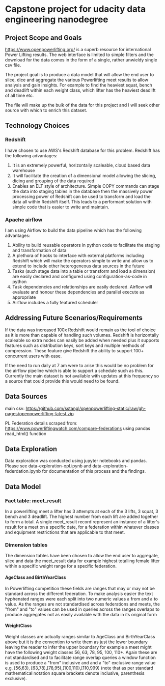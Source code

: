 # Capstone project for udacity data engineering nanodegree

## Project Scope and Goals
https://www.openpowerlifting.org/ is a superb resource for international Power Lifting results. The web interface is limited to simple filters and the download for the data comes in the form of a single, rather unwieldy single csv file.

The project goal is to produce a data model that will allow the end user to slice, dice and aggregate the various Powerlifting meet results to allow analysis and gain insights. For example to find the heaviest squat, bench and deadlift within each weight class, which lifter has the heaviest deadlift of all time etc.

The file will make up the bulk of the data for this project and I will seek other source with which to enrich this dataset.

## Technology Choices

### Redshift
I have chosen to use AWS's Redshift database for this problem. Redshift has the following advantages:

1. It is an extremely powerful, horizontally scaleable, cloud based data warehouse
2. It will facilitate the creation of a dimensional model allowing the slicing, dicing and grouping of the data required
3. Enables an ELT style of architecture. Simple COPY commands can stage the data into staging tables in the database then the massively power processing power of Redshift can be used to transform and load the data all within Redshift itself. This leads to a performant solution with simple code that is easier to write and maintain.

### Apache airflow
I am using Airflow to build the data pipeline which has the following advantages:
1. Ability to build reusable operators in python code to facilitate the staging and transformation of data
2. A plethora of hooks to interface with external platforms including Redshift which will make the operators simple to write and allow us to extend to include other heterogeneous data sources in the future
3. Tasks (such stage data into a table or transform and load a dimension) are easily declared and configured using configuration-as-code in python
4. Task dependencies and relationships are easily declared. Airflow will evaluate and honour these dependencies and parallel execute as appropriate
5. Airflow includes a fully featured scheduler

## Addressing Future Scenarios/Requirements

If the data was increased 100x Redshift would remain as the tool of choice as it is more than capable of handling such volumes. Redshift is horizontally scaleable so extra nodes can easily be added when needed plus it supports features such as distribution keys, sort keys and multiple methods of compression. These feature give Redshift the ability to support 100+ concurrent users with ease.

If the need to run daily at 7 am were to arise this would be no problem for the airflow pipeline which is able to support a schedule such as this. Currently the main dataset is not available  with updates at this frequency so a source that could provide this would need to be found.

## Data Sources

main csv: https://github.com/sstangl/openpowerlifting-static/raw/gh-pages/openpowerlifting-latest.zip

PL Federation details scraped from: https://www.powerliftingwatch.com/compare-federations using pandas read_html() function

## Data Exploration

Data exploration was conducted using jupyter notebooks and pandas. Please see data-exploration-opl.ipynb and data-exploration-federdation.ipynb for documentation of this process and the findings.

## Data Model

### Fact table: meet_result
In a powerlifting meet a lifter has 3 attempts at each of the 3 lifts, 3 squat, 3 bench and 3 deadlift. The highest number from each lift are added together to form a total. A single meet_result record represent an instance of a lifter's result for a meet on a specific date, for a federation within whatever classes and equipment restrictions that are applicable to that meet.

### Dimension tables
The dimension tables have been chosen to allow the end user to aggregate, slice and data the meet_result data for example highest totalling female lifter within a specific weight range for a specific federation.

#### AgeClass and BirthYearClass
In Powerlifting competition these fields are ranges that may or may not be standard across the different federation. To make analysis easier the text hyphenated ranges were each split into two numeric values a from and a to value. As the ranges are not standardised across federations and meets, the "from" and "to" values can be used in queries across the ranges overlaps to produce aggregates not as easily available with the data in its original form

#### WeightClass
Weight classes are actually ranges similar to AgeClass and BirthYearClass above but it is the convention to write them as just the lower boundary leaving the reader to infer the upper boundary for example a meet might have the following weight classes 56, 63, 78, 95, 100, 110+. Again these are not standardised and to facilitate range overlap queries a window function is used to produce a "from" inclusive and and a "to" exclusive range value e.g. [56,63), [63,78),[78,95),[100,110),[110,999) (note that as per standard mathematical notation square brackets denote inclusive, parenthesis exclusive).

